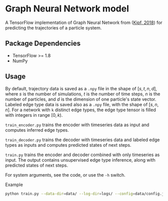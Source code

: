 # Graph Neural Network model

A TensorFlow implementation of Graph Neural Network from ([Kipf, 2018](https://arxiv.org/abs/1802.04687)) for predicting the trajectories of a particle system.

## Package Dependencies

- TensorFlow >= 1.8
- NumPy

## Usage

By default, trajectory data is saved as a `.npy` file in the shape of $[s, t, n, d]$, where $s$ is the number of simulations, $t$ is the number of time steps, $n$ is the number of particles, and $d$ is the dimension of one particle's state vector. Labeled edge type data is saved also as a `.npy` file, with the shape of $[s, n, n]$. For a network with `k` distinct edge types, the edge type tensor is filled with integers in range $[0, k)$.

`train_encoder.py` trains the encoder with timeseries data as input and computes inferred edge types.

`train_decoder.py` trains the decoder with timeseries data and labeled edge types as inputs and computes predicted states of next steps.

`train.py` trains the encoder and decoder combined with only timeseries as input. The output contains unsupervised edge type inference, along with predicted states of next steps.

For system arguments, see the code, or use the `-h` switch.

Example

```bash
python train.py --data-dir=data/ --log-dir=logs/ --config=data/config.json --train-steps=5000 -pred-steps=5
```
